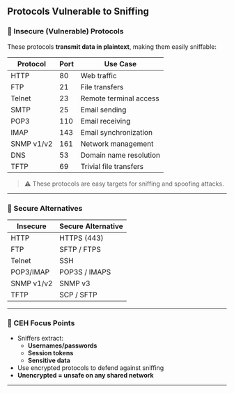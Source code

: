 ## Protocols Vulnerable to Sniffing

### 🔹 Insecure (Vulnerable) Protocols

These protocols **transmit data in plaintext**, making them easily sniffable:

| Protocol | Port | Use Case                  |
|----------|------|---------------------------|
| HTTP     | 80   | Web traffic               |
| FTP      | 21   | File transfers            |
| Telnet   | 23   | Remote terminal access    |
| SMTP     | 25   | Email sending             |
| POP3     | 110  | Email receiving           |
| IMAP     | 143  | Email synchronization     |
| SNMP v1/v2 | 161 | Network management        |
| DNS      | 53   | Domain name resolution    |
| TFTP     | 69   | Trivial file transfers    |

> ⚠️ These protocols are easy targets for sniffing and spoofing attacks.

---

### 🔹 Secure Alternatives

| Insecure     | Secure Alternative |
|--------------|--------------------|
| HTTP         | HTTPS (443)        |
| FTP          | SFTP / FTPS        |
| Telnet       | SSH                |
| POP3/IMAP    | POP3S / IMAPS      |
| SNMP v1/v2   | SNMP v3            |
| TFTP         | SCP / SFTP         |

---

### 🔹 CEH Focus Points

- Sniffers extract:
  - **Usernames/passwords**
  - **Session tokens**
  - **Sensitive data**
- Use encrypted protocols to defend against sniffing
- **Unencrypted = unsafe on any shared network**
---
